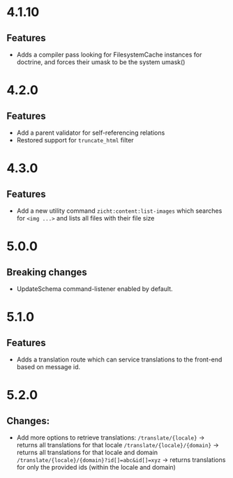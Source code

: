 # 4.1.10 #
## Features
* Adds a compiler pass looking for FilesystemCache instances for doctrine, and forces their umask to be the system umask()

# 4.2.0 #
## Features
* Add a parent validator for self-referencing relations
* Restored support for `truncate_html` filter

# 4.3.0 #
## Features
* Add a new utility command `zicht:content:list-images` which searches for `<img ...>` and lists all files with their file size

# 5.0.0 #
## Breaking changes
* UpdateSchema command-listener enabled by default.

# 5.1.0 #
## Features
* Adds a translation route which can service translations to the front-end based on message id.

# 5.2.0 #
## Changes:
 * Add more options to retrieve translations:
    `/translate/{locale}` -> returns all translations for that locale
    `/translate/{locale}/{domain}` -> returns all translations for that locale and domain
    `/translate/{locale}/{domain}?id[]=abc&id[]=xyz` -> returns translations for only the provided ids (within the locale and domain)
